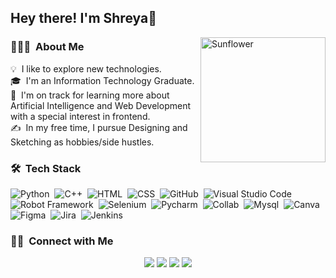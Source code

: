 
<h2>Hey there! I'm Shreya🌻</h2>

<!-- ## 👋 &nbsp;Hey there! I'm Shreya🌻 -->
<img alt="Sunflower" src="https://github.com/shreya26may/shreya26may/blob/main/ddslcye-e2151c71-655f-4353-8dc9-43797dbea4dd.gif" width="200" height="200" align="right"/>

### 👨🏻‍💻 &nbsp;About Me

💡 &nbsp;I like to explore new technologies.\
🎓 &nbsp;I'm an Information Technology Graduate.\
🌱 &nbsp;I'm on track for learning more about Artificial Intelligence and Web Development with a special interest in frontend.\
✍️ &nbsp;In my free time, I pursue Designing and Sketching as hobbies/side hustles.

### 🛠 &nbsp;Tech Stack

![Python](https://img.shields.io/badge/Python-FFD43B?style=for-the-badge&logo=python&logoColor=blue)&nbsp;
![C++](https://img.shields.io/badge/C%2B%2B-00599C?style=for-the-badge&logo=c%2B%2B&logoColor=white)&nbsp;
![HTML](https://img.shields.io/badge/HTML5-E34F26?style=for-the-badge&logo=html5&logoColor=white)&nbsp;
![CSS](https://img.shields.io/badge/CSS3-1572B6?style=for-the-badge&logo=css3&logoColor=white)&nbsp;
![GitHub](https://img.shields.io/badge/GitHub_Actions-2088FF?style=for-the-badge&logo=github-actions&logoColor=white)&nbsp;
![Visual Studio Code](https://img.shields.io/badge/Visual_Studio_Code-0078D4?style=for-the-badge&logo=visual%20studio%20code&logoColor=white)&nbsp;
![Robot Framework](	https://img.shields.io/badge/Robot%20Framework-000000?style=for-the-badge&logo=robot-framework&logoColor=white)&nbsp;
![Selenium](https://img.shields.io/badge/Selenium-43B02A?style=for-the-badge&logo=Selenium&logoColor=white)&nbsp;
![Pycharm](https://img.shields.io/badge/PyCharm-000000.svg?&style=for-the-badge&logo=PyCharm&logoColor=white)&nbsp;
![Collab](https://img.shields.io/badge/Colab-F9AB00?style=for-the-badge&logo=googlecolab&color=525252)&nbsp;
![Mysql](https://img.shields.io/badge/MySQL-005C84?style=for-the-badge&logo=mysql&logoColor=white)&nbsp;
![Canva](https://img.shields.io/badge/Canva-%2300C4CC.svg?&style=for-the-badge&logo=Canva&logoColor=white)&nbsp;
![Figma](https://img.shields.io/badge/Figma-F24E1E?style=for-the-badge&logo=figma&logoColor=white)&nbsp;
![Jira](https://img.shields.io/badge/Jira-0052CC?style=for-the-badge&logo=Jira&logoColor=white)&nbsp;
![Jenkins](https://img.shields.io/badge/Jenkins-D24939?style=for-the-badge&logo=Jenkins&logoColor=white)&nbsp;

### 🤝🏻 &nbsp;Connect with Me

<p align="center">
<a href="https://www.linkedin.com/in/shreya-sengupta-7b4568170/"> <img src="https://img.shields.io/badge/LinkedIn-0077B5?style=for-the-badge&logo=linkedin&logoColor=white"/></a>
<a href="mailto:shreya26may@gmail.com"><img src="https://img.shields.io/badge/Gmail-D14836?style=for-the-badge&logo=gmail&logoColor=white"/></a>
<a href="https://www.instagram.com/_sengupta_/"><img src="https://img.shields.io/badge/Instagram-E4405F?style=for-the-badge&logo=instagram&logoColor=white"/></a>
<a href="https://www.facebook.com/shreya26may"><img src="https://img.shields.io/badge/Facebook-1877F2?style=for-the-badge&logo=facebook&logoColor=white"/></a>
</p>




